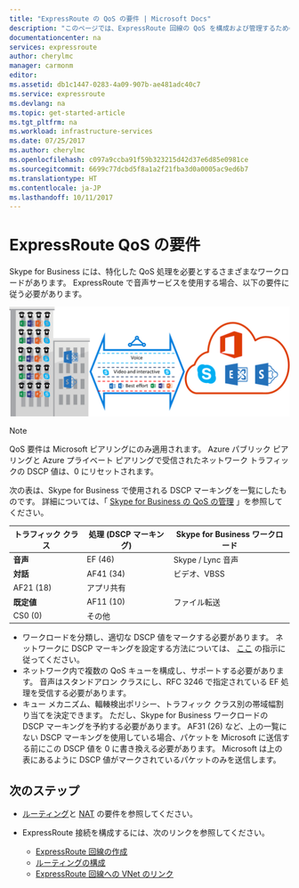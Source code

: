 ```yaml
---
title: "ExpressRoute の QoS の要件 | Microsoft Docs"
description: "このページでは、ExpressRoute 回線の QoS を構成および管理するための詳細な要件について説明します。"
documentationcenter: na
services: expressroute
author: cherylmc
manager: carmonm
editor: 
ms.assetid: db1c1447-0283-4a09-907b-ae481adc40c7
ms.service: expressroute
ms.devlang: na
ms.topic: get-started-article
ms.tgt_pltfrm: na
ms.workload: infrastructure-services
ms.date: 07/25/2017
ms.author: cherylmc
ms.openlocfilehash: c097a9ccba91f59b323215d42d37e6d85e0981ce
ms.sourcegitcommit: 6699c77dcbd5f8a1a2f21fba3d0a0005ac9ed6b7
ms.translationtype: HT
ms.contentlocale: ja-JP
ms.lasthandoff: 10/11/2017
---
```

# <a name="expressroute-qos-requirements"></a>ExpressRoute QoS の要件
Skype for Business には、特化した QoS 処理を必要とするさまざまなワークロードがあります。 ExpressRoute で音声サービスを使用する場合、以下の要件に従う必要があります。

![](./media/expressroute-qos/expressroute-qos.png)

> [!NOTE]
> QoS 要件は Microsoft ピアリングにのみ適用されます。 Azure パブリック ピアリングと Azure プライベート ピアリングで受信されたネットワーク トラフィックの DSCP 値は、0 にリセットされます。 
> 
> 

次の表は、Skype for Business で使用される DSCP マーキングを一覧にしたものです。 詳細については、「 [Skype for Business の QoS の管理](https://technet.microsoft.com/library/gg405409.aspx) 」を参照してください。

| **トラフィック クラス** | **処理 (DSCP マーキング)** | **Skype for Business ワークロード** |
| --- | --- | --- |
| **音声** |EF (46) |Skype / Lync 音声 |
| **対話** |AF41 (34) |ビデオ、VBSS |
| AF21 (18) |アプリ共有 | |
| **既定値** |AF11 (10) |ファイル転送 |
| CS0 (0) |その他 | |

* ワークロードを分類し、適切な DSCP 値をマークする必要があります。 ネットワークに DSCP マーキングを設定する方法については、 [ここ](https://technet.microsoft.com/library/gg405409.aspx) の指示に従ってください。
* ネットワーク内で複数の QoS キューを構成し、サポートする必要があります。 音声はスタンドアロン クラスにし、RFC 3246 で指定されている EF 処理を受信する必要があります。 
* キュー メカニズム、輻輳検出ポリシー、トラフィック クラス別の帯域幅割り当てを決定できます。 ただし、Skype for Business ワークロードの DSCP マーキングを予約する必要があります。 AF31 (26) など、上の一覧にない DSCP マーキングを使用している場合、パケットを Microsoft に送信する前にこの DSCP 値を 0 に書き換える必要があります。 Microsoft は上の表にあるように DSCP 値がマークされているパケットのみを送信します。 

## <a name="next-steps"></a>次のステップ
* [ルーティング](expressroute-routing.md)と [NAT](expressroute-nat.md) の要件を参照してください。
* ExpressRoute 接続を構成するには、次のリンクを参照してください。
  
  * [ExpressRoute 回線の作成](expressroute-howto-circuit-classic.md)
  * [ルーティングの構成](expressroute-howto-routing-classic.md)
  * [ExpressRoute 回線への VNet のリンク](expressroute-howto-linkvnet-classic.md)

